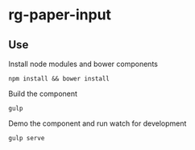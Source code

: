 # rg-paper-input

## Use

Install node modules and bower components
```
npm install && bower install
```

Build the component
```
gulp
```

Demo the component and run watch for development
```
gulp serve
```
